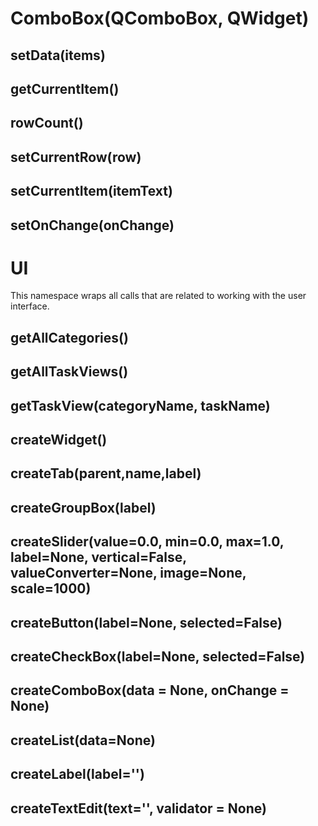 # ComboBox(QComboBox, QWidget)

## setData(items)

## getCurrentItem()

## rowCount()

## setCurrentRow(row)

## setCurrentItem(itemText)

## setOnChange(onChange)

# UI

This namespace wraps all calls that are related to working with the user interface.

## getAllCategories()

## getAllTaskViews()

## getTaskView(categoryName, taskName)

## createWidget()

## createTab(parent,name,label)

## createGroupBox(label)

## createSlider(value=0.0, min=0.0, max=1.0, label=None, vertical=False, valueConverter=None, image=None, scale=1000)

## createButton(label=None, selected=False)

## createCheckBox(label=None, selected=False)

## createComboBox(data = None, onChange = None)

## createList(data=None)

## createLabel(label='')

## createTextEdit(text='', validator = None)

